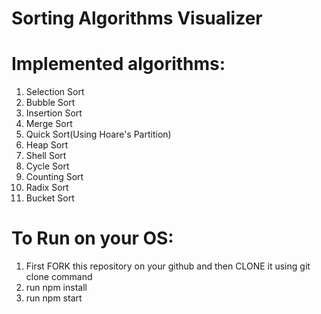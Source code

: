 # Sorting Algorithms Visualizer 
# Implemented algorithms: 
1. Selection Sort
2. Bubble Sort
3. Insertion Sort
4. Merge Sort
5. Quick Sort(Using Hoare's Partition)
6. Heap Sort
7. Shell Sort
8. Cycle Sort
9. Counting Sort
10. Radix Sort
11. Bucket Sort

# To Run on your OS:
1. First FORK this repository on your github and then CLONE it using git clone command
2. run npm install
3. run npm start

